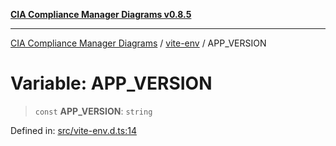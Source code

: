 [**CIA Compliance Manager Diagrams v0.8.5**](../../README.md)

***

[CIA Compliance Manager Diagrams](../../modules.md) / [vite-env](../README.md) / APP\_VERSION

# Variable: APP\_VERSION

> `const` **APP\_VERSION**: `string`

Defined in: [src/vite-env.d.ts:14](https://github.com/Hack23/cia-compliance-manager/blob/3ae0301247f765ba03c8c0fe645db4718bb8af76/src/vite-env.d.ts#L14)
